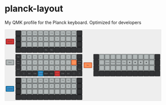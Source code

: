 # planck-layout
My QMK profile for the Planck keyboard. Optimized for developers

![](https://github.com/torresmi/planck-layout/blob/master/keyboard-layout.jpg)
